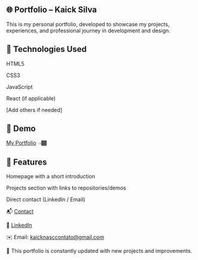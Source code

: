  ## 🌐 Portfolio – Kaick Silva

This is my personal portfolio, developed to showcase my projects, experiences, and professional journey in development and design.

 ## 🚀 Technologies Used

HTML5

CSS3

JavaScript

React (if applicable)

[Add others if needed]

 ## 📸 Demo
<p><a href="https://kaicknasc.github.io/Website-portfolio/">My Portfolio</a> 👈🏾</p>

 ## 📌 Features

Homepage with a short introduction

Projects section with links to repositories/demos

Direct contact (LinkedIn / Email)

📬 <a href="instagram.com/kaicknasc">Contact</a>

💼 <a href="www.linkedin.com/in/kaicknasc/">LinkedIn</a>

✉️ Email: kaicknasccontato@gmail.com

🔹 This portfolio is constantly updated with new projects and improvements.
